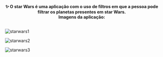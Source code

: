 <div align="center"> <strong>
✨ O star Wars é uma aplicação com o uso de filtros em que a pessoa pode filtrar os planetas presentes em star Wars. <br>
Imagens da aplicação:<br><br>
 </strong>
 
 
</div>


![starwars1](https://user-images.githubusercontent.com/110851409/218731292-76bc33f9-6746-416e-92f6-d8d368ba3c19.png)

![starwars2](https://user-images.githubusercontent.com/110851409/218731485-19a07387-630b-4f15-89ed-9b0cd40b7146.png)

![starwars3](https://user-images.githubusercontent.com/110851409/218731584-b6cc21f6-7602-4a15-b489-4d108fed4d26.png)

